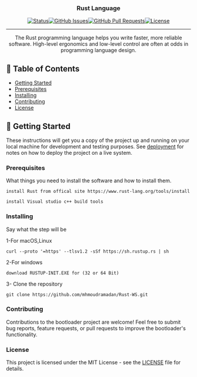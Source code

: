 <h3 align="center">Rust Language</h3>

<div align="center">

[![Status](https://img.shields.io/badge/status-active-success.svg)]()[![GitHub Issues](https://img.shields.io/github/issues/kylelobo/The-Documentation-Compendium.svg)](https://github.com/kylelobo/The-Documentation-Compendium/issues)[![GitHub Pull Requests](https://img.shields.io/github/issues-pr/kylelobo/The-Documentation-Compendium.svg)](https://github.com/kylelobo/The-Documentation-Compendium/pulls)[![License](https://img.shields.io/badge/license-MIT-blue.svg)](/LICENSE)

</div>

---

<p align="center"> The Rust programming language helps you write faster, more reliable software. High-level ergonomics and low-level control are often at odds in programming language design.
    <br> 
</p>

## 📝 Table of Contents

- [Getting Started](#getting_started)
- [Prerequisites](#Prerequisites)
- [Installing](#Installing)
- [Contributing](#Contributing)
- [License](#License)

## 🏁 Getting Started 

These instructions will get you a copy of the project up and running on your local machine for development and testing purposes. See [deployment](#deployment) for notes on how to deploy the project on a live system.

### Prerequisites

What things you need to install the software and how to install them.

```
install Rust from offical site https://www.rust-lang.org/tools/install
```

```
install Visual studio c++ build tools
```

### Installing

Say what the step will be

1-For macOS,Linux

```
curl --proto '=https' --tlsv1.2 -sSf https://sh.rustup.rs | sh
```

2-For windows

```
download RUSTUP-INIT.EXE for (32 or 64 Bit)

```

3- Clone the repository

```
git clone https://github.com/mhmoudramadan/Rust-WS.git
```



### **Contributing**

Contributions to the bootloader project are welcome! Feel free to submit bug reports, feature requests, or pull requests to improve the
bootloader's functionality.

### License

This project is licensed under the MIT License - see the [LICENSE](https://github.com/mhmoudramadan/STM32F756ZG_Bootloader/blob/master/LICENSE) file for details.

